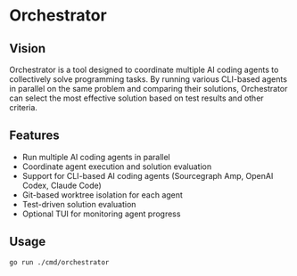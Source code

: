 # Orchestrator

## Vision

Orchestrator is a tool designed to coordinate multiple AI coding agents to collectively solve programming tasks. By running various CLI-based agents in parallel on the same problem and comparing their solutions, Orchestrator can select the most effective solution based on test results and other criteria.

## Features

- Run multiple AI coding agents in parallel
- Coordinate agent execution and solution evaluation
- Support for CLI-based AI coding agents (Sourcegraph Amp, OpenAI Codex, Claude Code)
- Git-based worktree isolation for each agent
- Test-driven solution evaluation
- Optional TUI for monitoring agent progress

## Usage

```
go run ./cmd/orchestrator
```